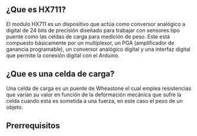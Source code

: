 ## ¿Que es HX711?

El modulo HX711 es un dispositivo que actúa como conversor analógico a digital de 24 bits de precisión diseñado para trabajar con sensores tipo puente como las celdas de carga para medición de peso. Este está compuesto básicamente por un multiplexor, un PGA (amplificador de ganancia programable), un conversor analógico digital y una interfaz digital que permite la conexión digital con el Arduino.

## ¿Que es una celda de carga?

Una celda de carga es un puente de Wheastone el cual emplea resistencias que varían su valor en función de la deformación mecánica que sufre la celda cuando esta es sometida a una fuerza, en este caso el peso de un objeto. 

## Prerrequisitos


